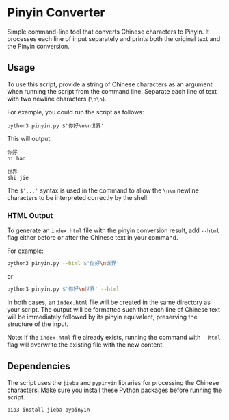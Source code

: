 # Pinyin Converter

Simple command-line tool that converts Chinese characters to Pinyin. It processes each line of input separately and prints both the original text and the Pinyin conversion.

## Usage

To use this script, provide a string of Chinese characters as an argument when running the script from the command line. Separate each line of text with two newline characters (`\n\n`).

For example, you could run the script as follows:

```shell
python3 pinyin.py $'你好\n\n世界'
```

This will output:

```
你好
ni hao

世界
shi jie
```

The `$'...'` syntax is used in the command to allow the `\n\n` newline characters to be interpreted correctly by the shell.

### HTML Output

To generate an `index.html` file with the pinyin conversion result, add `--html` flag either before or after the Chinese text in your command.

For example:

```bash
python3 pinyin.py --html $'你好\n世界'
```

or

```bash
python3 pinyin.py $'你好\n世界' --html
```

In both cases, an `index.html` file will be created in the same directory as your script. The output will be formatted such that each line of Chinese text will be immediately followed by its pinyin equivalent, preserving the structure of the input.

Note: If the `index.html` file already exists, running the command with `--html` flag will overwrite the existing file with the new content.

## Dependencies

The script uses the `jieba` and `pypinyin` libraries for processing the Chinese characters. Make sure you install these Python packages before running the script.

```shell
pip3 install jieba pypinyin
```
